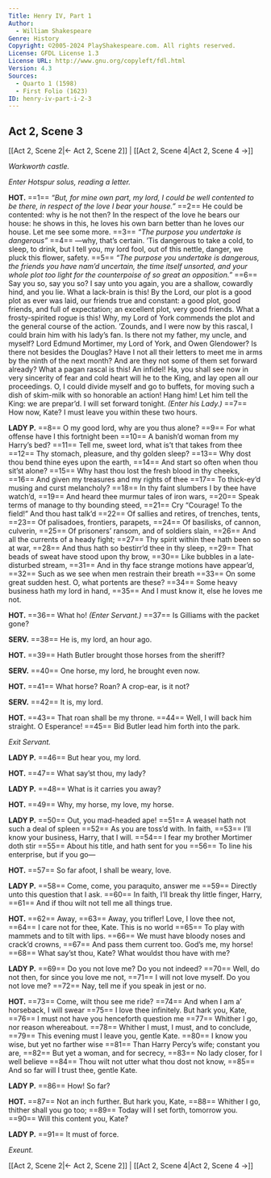 ```yaml
---
Title: Henry IV, Part 1
Author: 
  - William Shakespeare
Genre: History
Copyright: ©2005-2024 PlayShakespeare.com. All rights reserved.
License: GFDL License 1.3
License URL: http://www.gnu.org/copyleft/fdl.html
Version: 4.3
Sources:
  - Quarto 1 (1598)
  - First Folio (1623)
ID: henry-iv-part-i-2-3
---
```


## Act 2, Scene 3
[[Act 2, Scene 2|← Act 2, Scene 2]] | [[Act 2, Scene 4|Act 2, Scene 4 →]]

*Warkworth castle.*

*Enter Hotspur solus, reading a letter.*

**HOT.**
==1== *“But, for mine own part, my lord, I could be well contented to be there, in respect of the love I bear your house.”*
==2== He could be contented: why is he not then? In the respect of the love he bears our house: he shows in this, he loves his own barn better than he loves our house. Let me see some more.
==3== *“The purpose you undertake is dangerous”*
==4== —why, that’s certain. ’Tis dangerous to take a cold, to sleep, to drink, but I tell you, my lord fool, out of this nettle, danger, we pluck this flower, safety.
==5== *“The purpose you undertake is dangerous, the friends you have nam’d uncertain, the time itself unsorted, and your whole plot too light for the counterpoise of so great an opposition.”*
==6== Say you so, say you so? I say unto you again, you are a shallow, cowardly hind, and you lie. What a lack-brain is this! By the Lord, our plot is a good plot as ever was laid, our friends true and constant: a good plot, good friends, and full of expectation; an excellent plot, very good friends. What a frosty-spirited rogue is this! Why, my Lord of York commends the plot and the general course of the action. ’Zounds, and I were now by this rascal, I could brain him with his lady’s fan. Is there not my father, my uncle, and myself? Lord Edmund Mortimer, my Lord of York, and Owen Glendower? Is there not besides the Douglas? Have I not all their letters to meet me in arms by the ninth of the next month? And are they not some of them set forward already? What a pagan rascal is this! An infidel! Ha, you shall see now in very sincerity of fear and cold heart will he to the King, and lay open all our proceedings. O, I could divide myself and go to buffets, for moving such a dish of skim-milk with so honorable an action! Hang him! Let him tell the King: we are prepar’d. I will set forward tonight.
*(Enter his Lady.)*
==7== How now, Kate? I must leave you within these two hours.

**LADY P.**
==8== O my good lord, why are you thus alone?
==9== For what offense have I this fortnight been
==10== A banish’d woman from my Harry’s bed?
==11== Tell me, sweet lord, what is’t that takes from thee
==12== Thy stomach, pleasure, and thy golden sleep?
==13== Why dost thou bend thine eyes upon the earth,
==14== And start so often when thou sit’st alone?
==15== Why hast thou lost the fresh blood in thy cheeks,
==16== And given my treasures and my rights of thee
==17== To thick-ey’d musing and curst melancholy?
==18== In thy faint slumbers I by thee have watch’d,
==19== And heard thee murmur tales of iron wars,
==20== Speak terms of manage to thy bounding steed,
==21== Cry “Courage! To the field!” And thou hast talk’d
==22== Of sallies and retires, of trenches, tents,
==23== Of palisadoes, frontiers, parapets,
==24== Of basilisks, of cannon, culverin,
==25== Of prisoners’ ransom, and of soldiers slain,
==26== And all the currents of a heady fight;
==27== Thy spirit within thee hath been so at war,
==28== And thus hath so bestirr’d thee in thy sleep,
==29== That beads of sweat have stood upon thy brow,
==30== Like bubbles in a late-disturbed stream,
==31== And in thy face strange motions have appear’d,
==32== Such as we see when men restrain their breath
==33== On some great sudden hest. O, what portents are these?
==34== Some heavy business hath my lord in hand,
==35== And I must know it, else he loves me not.

**HOT.**
==36== What ho!
*(Enter Servant.)*
==37== Is Gilliams with the packet gone?

**SERV.**
==38== He is, my lord, an hour ago.

**HOT.**
==39== Hath Butler brought those horses from the sheriff?

**SERV.**
==40== One horse, my lord, he brought even now.

**HOT.**
==41== What horse? Roan? A crop-ear, is it not?

**SERV.**
==42== It is, my lord.

**HOT.**
==43== That roan shall be my throne.
==44== Well, I will back him straight. O Esperance!
==45== Bid Butler lead him forth into the park.

*Exit Servant.*

**LADY P.**
==46== But hear you, my lord.

**HOT.**
==47== What say’st thou, my lady?

**LADY P.**
==48== What is it carries you away?

**HOT.**
==49== Why, my horse, my love, my horse.

**LADY P.**
==50== Out, you mad-headed ape!
==51== A weasel hath not such a deal of spleen
==52== As you are toss’d with. In faith,
==53== I’ll know your business, Harry, that I will.
==54== I fear my brother Mortimer doth stir
==55== About his title, and hath sent for you
==56== To line his enterprise, but if you go⁠—

**HOT.**
==57== So far afoot, I shall be weary, love.

**LADY P.**
==58== Come, come, you paraquito, answer me
==59== Directly unto this question that I ask.
==60== In faith, I’ll break thy little finger, Harry,
==61== And if thou wilt not tell me all things true.

**HOT.**
==62== Away,
==63== Away, you trifler! Love, I love thee not,
==64== I care not for thee, Kate. This is no world
==65== To play with mammets and to tilt with lips.
==66== We must have bloody noses and crack’d crowns,
==67== And pass them current too. God’s me, my horse!
==68== What say’st thou, Kate? What wouldst thou have with me?

**LADY P.**
==69== Do you not love me? Do you not indeed?
==70== Well, do not then, for since you love me not,
==71== I will not love myself. Do you not love me?
==72== Nay, tell me if you speak in jest or no.

**HOT.**
==73== Come, wilt thou see me ride?
==74== And when I am a’ horseback, I will swear
==75== I love thee infinitely. But hark you, Kate,
==76== I must not have you henceforth question me
==77== Whither I go, nor reason whereabout.
==78== Whither I must, I must, and to conclude,
==79== This evening must I leave you, gentle Kate.
==80== I know you wise, but yet no farther wise
==81== Than Harry Percy’s wife; constant you are,
==82== But yet a woman, and for secrecy,
==83== No lady closer, for I well believe
==84== Thou wilt not utter what thou dost not know,
==85== And so far will I trust thee, gentle Kate.

**LADY P.**
==86== How! So far?

**HOT.**
==87== Not an inch further. But hark you, Kate,
==88== Whither I go, thither shall you go too;
==89== Today will I set forth, tomorrow you.
==90== Will this content you, Kate?

**LADY P.**
==91== It must of force.

*Exeunt.*

[[Act 2, Scene 2|← Act 2, Scene 2]] | [[Act 2, Scene 4|Act 2, Scene 4 →]]